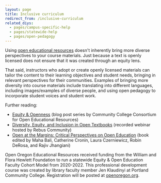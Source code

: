 ```yaml
---
layout: page
title: Inclusive curriculum
redirect_from: /inclusive-curriculum
related_diys:
  - pages/campus-specific-help
  - pages/statewide-help
  - pages/open-pedagogy
---
```


Using [open educational resources](https://en.wikipedia.org/wiki/Open_educational_resources)
doesn't inherently bring more diverse perspectives to your course materials. Just because a
text is openly licensed does not ensure that it was created through an equity lens.

That said, instructors who adopt or create openly licensed materials can tailor the content
to their learning objectives and student needs, bringing in relevant perspectives for their
communities. Examples of bringing more diversity into course materials include translating
into different languages, including images/examples of diverse people, and using open
pedagogy to incorporate student voices and student work.

Further reading:

-   [Equity & Openness](https://www.cccoer.org/2018/06/28/on-equity-diversity-inclusion-and-open-education/)
(blog post series by Community College Consortium for Open Educational Resources)
-   [Diversity, Equity, and Inclusion in Open Textbooks](https://about.rebus.community/2017/09/office-hours-recap-and-video-diversity-equity-and-inclusion-in-open-textbooks/)
(recorded webinar hosted by Rebus Community)
-   [Open at the Margins: Critical Perspectives on Open Education](https://press.rebus.community/openatthemargins/)
(book edited by Maha Bali, Catherine Cronin, Laura Czerniewicz, Robin DeRosa, and Rajiv Jhangiani)

Open Oregon Educational Resources received funding from the William and Flora Hewlett
Foundation to run a statewide Equity & Open Education Faculty Cohort Model from 2020-2022.
This professional development course was created by library faculty member Jen Klaudinyi at
Portland Community College. Registration will be posted at
[openoregon.org](https://openoregon.org/).
